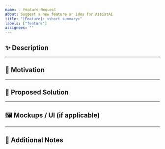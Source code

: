 ```yaml
---
name: 💡 Feature Request
about: Suggest a new feature or idea for AssistAI
title: "[Feature]: <short summary>"
labels: ["feature"]
assignees: ""
---
```


## ✨ Description
<!-- Clearly describe the new feature or improvement you’d like to see. -->

---

## 🎯 Motivation
<!-- Why do you think this feature is needed? What problem does it solve? -->

---

## 🧩 Proposed Solution
<!-- Describe how this feature might be implemented. Include examples or references if possible. -->

---

## 🖼️ Mockups / UI (if applicable)
<!-- Add any visual mockups, screenshots, or diagrams that describe the feature. -->

---

## 💬 Additional Notes
<!-- Add any extra details, related issues, or references here -->
